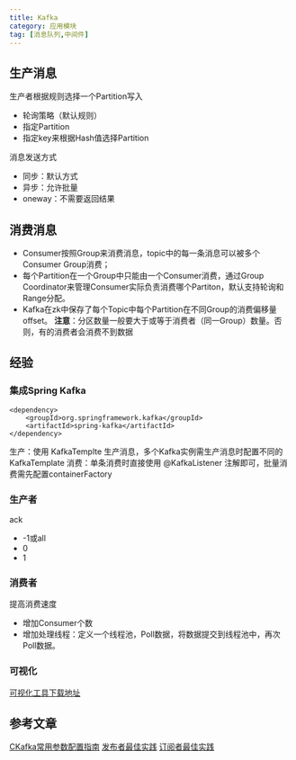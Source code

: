 ```yaml
---
title: Kafka
category: 应用模块
tag: [消息队列,中间件]
---
```


## 生产消息
生产者根据规则选择一个Partition写入
* 轮询策略（默认规则）
* 指定Partition
* 指定key来根据Hash值选择Partition

消息发送方式
* 同步：默认方式
* 异步：允许批量
* oneway：不需要返回结果

## 消费消息
* Consumer按照Group来消费消息，topic中的每一条消息可以被多个Consumer Group消费；
* 每个Partition在一个Group中只能由一个Consumer消费，通过Group Coordinator来管理Consumer实际负责消费哪个Partiton，默认支持轮询和Range分配。
* Kafka在zk中保存了每个Topic中每个Partition在不同Group的消费偏移量offset。
**注意**：分区数量一般要大于或等于消费者（同一Group）数量。否则，有的消费者会消费不到数据
  
## 经验
### 集成Spring Kafka
~~~
<dependency>
    <groupId>org.springframework.kafka</groupId>
    <artifactId>spring-kafka</artifactId>
</dependency>
~~~
生产：使用 KafkaTemplte 生产消息，多个Kafka实例需生产消息时配置不同的KafkaTemplate
消费：单条消费时直接使用 @KafkaListener 注解即可，批量消费需先配置containerFactory

### 生产者
ack
* -1或all
* 0
* 1

### 消费者
提高消费速度
* 增加Consumer个数
* 增加处理线程：定义一个线程池，Poll数据，将数据提交到线程池中，再次Poll数据。

### 可视化
[可视化工具下载地址](https://www.kafkatool.com/download.html)

## 参考文章
[CKafka常用参数配置指南](https://cloud.tencent.com/document/product/597/30203)
[发布者最佳实践](https://help.aliyun.com/document_detail/68165.html?spm=a2c4g.11186623.6.761.1615358bafQjos)
[订阅者最佳实践](https://help.aliyun.com/document_detail/68166.html?spm=a2c4g.11186623.6.762.4297203abkfLec)
